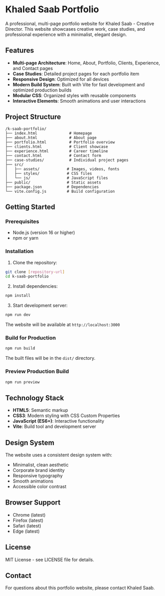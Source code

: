 # Khaled Saab Portfolio

A professional, multi-page portfolio website for Khaled Saab - Creative Director. This website showcases creative work, case studies, and professional experience with a minimalist, elegant design.

## Features

- **Multi-page Architecture**: Home, About, Portfolio, Clients, Experience, and Contact pages
- **Case Studies**: Detailed project pages for each portfolio item
- **Responsive Design**: Optimized for all devices
- **Modern Build System**: Built with Vite for fast development and optimized production builds
- **Modular CSS**: Organized styles with reusable components
- **Interactive Elements**: Smooth animations and user interactions

## Project Structure

```
/k-saab-portfolio/
├── index.html              # Homepage
├── about.html              # About page
├── portfolio.html          # Portfolio overview
├── clients.html            # Client showcase
├── experience.html         # Career timeline
├── contact.html            # Contact form
├── case-studies/           # Individual project pages
├── src/
│   ├── assets/            # Images, videos, fonts
│   ├── styles/            # CSS files
│   └── js/                # JavaScript files
├── public/                # Static assets
├── package.json           # Dependencies
└── vite.config.js         # Build configuration
```

## Getting Started

### Prerequisites

- Node.js (version 16 or higher)
- npm or yarn

### Installation

1. Clone the repository:
```bash
git clone [repository-url]
cd k-saab-portfolio
```

2. Install dependencies:
```bash
npm install
```

3. Start development server:
```bash
npm run dev
```

The website will be available at `http://localhost:3000`

### Build for Production

```bash
npm run build
```

The built files will be in the `dist/` directory.

### Preview Production Build

```bash
npm run preview
```

## Technology Stack

- **HTML5**: Semantic markup
- **CSS3**: Modern styling with CSS Custom Properties
- **JavaScript (ES6+)**: Interactive functionality
- **Vite**: Build tool and development server

## Design System

The website uses a consistent design system with:
- Minimalist, clean aesthetic
- Corporate brand identity
- Responsive typography
- Smooth animations
- Accessible color contrast

## Browser Support

- Chrome (latest)
- Firefox (latest)
- Safari (latest)
- Edge (latest)

## License

MIT License - see LICENSE file for details.

## Contact

For questions about this portfolio website, please contact Khaled Saab. 